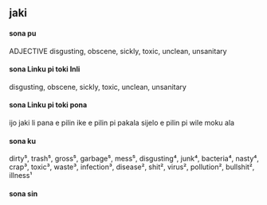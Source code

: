 ## jaki

#### sona pu

ADJECTIVE disgusting, obscene, sickly, toxic, unclean, unsanitary

#### sona Linku pi toki Inli

disgusting, obscene, sickly, toxic, unclean, unsanitary

#### sona Linku pi toki pona

ijo jaki li pana e pilin ike e pilin pi pakala sijelo e pilin pi wile moku ala

#### sona ku

dirty⁵, trash⁵, gross⁵, garbage⁵, mess⁵, disgusting⁴, junk⁴, bacteria⁴, nasty⁴, crap³, toxic³, waste³, infection³, disease², shit², virus², pollution², bullshit², illness¹

#### sona sin

